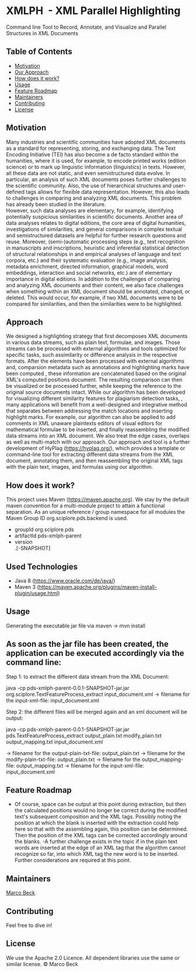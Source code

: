 # XMLPH  - XML Parallel Highlighting

Command line Tool to Record, Annotate, and Visualize and Parallel Structures in XML Documents

## Table of Contents

- [Motivation](#motivation)
- [Our Approach](#our-approach)
- [How does it work?](#how-does-it-work)
- [Usage](#usage)
- [Feature Roadmap](#feature-roadmap)
- [Maintainers](#maintainers)
- [Contributing](#contributing)
- [License](#license)


## Motivation
Many industries and scientific communities have adopted XML documents as a standard for representing, storing, and exchanging data. The Text Encoding Initiative (TEI) has also become a de facto standard within the humanities, where it is used, for example, to encode printed works (edition science) or to mark up linguistic information (linguistics) in texts. However, all these data are not static, and even semistructured data evolve. In particular, an analysis of such XML documents poses further challenges to the scientific community. Also, the use of hierarchical structures and user-defined tags allows for flexible data representation. However, this also leads to challenges in comparing and analyzing XML documents. This problem has already been studied in the literature.  
However, such data analyses are elementary, for example, identifying potentially suspicious similarities in scientific documents. Another area of data analyses relates to digital editions, the core area of digital humanities, investigations of similarities, and general comparisons in complex textual and semistructured datasets are helpful for further research questions and reuse. Moreover, (semi-)automatic processing steps (e.g., text recognition in manuscripts and inscriptions, heuristic and inferential statistical detection of structural relationships in and empirical analyses of language and text corpora, etc.) and their systematic evaluation (e.g., image analysis, metadata enrichment, directed information, graphical models, word embeddings, interaction and social networks, etc.) are of elementary importance in digital editions. 
In addition to the challenges of comparing and analyzing XML documents and their content, we also face challenges when something within an XML document should be annotated, changed, or deleted. This would occur, for example, if two XML documents were to be compared for similarities, and then the similarities were to be highlighted.

## Approach
We designed a highlighting strategy that first decomposes XML documents in various data streams, such as  plain text, formulae, and images. Those streams can be processed with external algorithms and tools optimized for specific tasks, such assimilarity or difference analysis in the respective formats. After the elements have been processed with external algorithms and,  comparsion metadata such as annotations and highlighting marks have been computed , these information are concatenated based on the original XML's computed positions document. The resulting comparison can then be visualized or be processed further, while keeping the reference to the original source documents intact. While our algorithm has been developed for visualizing different similarity features for plagiarism detection tasks, , many applications will benefit from a well-designed and integrative method that separates between addressing the match locations and inserting highlight marks. For example, our algorithm can also be applied to add comments in XML unaware plaintexts editors of visual editors for mathematical formulae to be inserted, and finally reassembling the modified data streams into an XML document. We also treat the edge cases, overlaps as well as multi-match with our approach.
Our approach and tool is a further development of HyPlag (https://hyplag.org/), which provides a template or command-line tool for extracting different data streams from the XML document, annotating them, and then reassembling the original XML tags with the plain text, images, and formulas using our algorithm. 

## How does it work?

This project uses Maven (https://maven.apache.org). We stay by the default maven convention for a multi-module project to attain a functional separation.
As an unique reference / group namespace for all modules the Maven Group ID org.sciplore.pds.backend is used.
-   groupId org.sciplore.pds
-   artifactId pds-xmlph-parent
-   version <main>.<major>[-SNAPSHOT]
  
  
Used Technologies
-----------------
- Java 8 (https://www.oracle.com/de/java/)
- Maven 3 (https://maven.apache.org/plugins/maven-install-plugin/usage.html)


## Usage

Generating the executable jar file via maven
  -> mvn install

As soon as the jar file has been created, the application can be executed accordingly via the command line:
-----------------------------------------------------------------------------------------------------------

Step 1: to extract the different data stream from the XML Document:

java -cp pds-xmlph-parent-0.0.1-SNAPSHOT-jar.jar org.sciplore.TextFeatureProcess_extract input_document.xml
 -> filename for the input-xml-file:  input_document.xml 

Step 2: the different files will be merged again and an xml document will be output:

java -cp pds-xmlph-parent-0.0.1-SNAPSHOT-jar.jar pds.TextFeatureProcess_extract output_plain.txt modify_plain.txt output_mapping.txt input_document.xml

 -> filename for the output-plain-txt-file:  output_plain.txt
 -> filename for the modify-plain-txt-file:  output_plain.txt
 -> filename for the output_mapping-file:  output_mapping.txt
 -> filename for the input-xml-file:  input_document.xml

## Feature Roadmap
- Of course, space can be output at this point during extraction, but then the calculated positions would no longer be correct during the modified text's subsequent composition and the XML tags. Possibly noting the position at which the blank is inserted with the extraction could help here so that with the assembling again, this position can be determined. Then the position of the XML tags can be corrected accordingly around the blanks.
-A further challenge exists in the topic if in the plain text words are inserted at the edge of an XML tag that the algorithm cannot recognize so far, into which XML tag the new word is to be inserted.  Further considerations are required at this point.

## Maintainers

[Marco Beck](https://github.com/BeckMarco).


## Contributing

Feel free to dive in!

## License

We use the Apache 2.0 Licence. All dependent libraries use the same or similar license.
© Marco Beck





